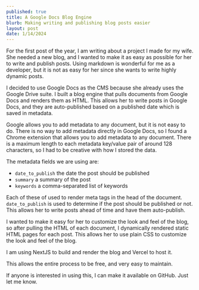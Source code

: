 ```yaml
---
published: true
title: A Google Docs Blog Engine
blurb: Making writing and publishing blog posts easier
layout: post
date: 1/14/2024
---
```


For the first post of the year, I am writing about a project I made for my wife. She needed a new blog, and I wanted to make it as easy as possible for her to write and publish posts. Using markdown is wonderful for me as a developer, but it is not as easy for her since she wants to write highly dynamic posts.

I decided to use Google Docs as the CMS because she already uses the Google Drive suite. I built a blog engine that pulls documents from Google Docs and renders them as HTML. This allows her to write posts in Google Docs, and they are auto-published based on a published date which is saved in metadata.

Google allows you to add metadata to any document, but it is not easy to do. There is no way to add metadata directly in Google Docs, so I found a Chrome extension that allows you to add metadata to any document. There is a maximum length to each metadata key/value pair of around 128 characters, so I had to be creative with how I stored the data.

The metadata fields we are using are:

- `date_to_publish` the date the post should be published
- `summary` a summary of the post
- `keywords` a comma-separated list of keywords

Each of these of used to render meta tags in the head of the document. `date_to_publish` is used to determine if the post should be published or not. This allows her to write posts ahead of time and have them auto-publish.

I wanted to make it easy for her to customize the look and feel of the blog, so after pulling the HTML of each document, I dynamically rendered static HTML pages for each post. This allows her to use plain CSS to customize the look and feel of the blog.

I am using NextJS to build and render the blog and Vercel to host it.

This allows the entire process to be free, and very easy to maintain.

If anyone is interested in using this, I can make it available on GitHub. Just let me know.
